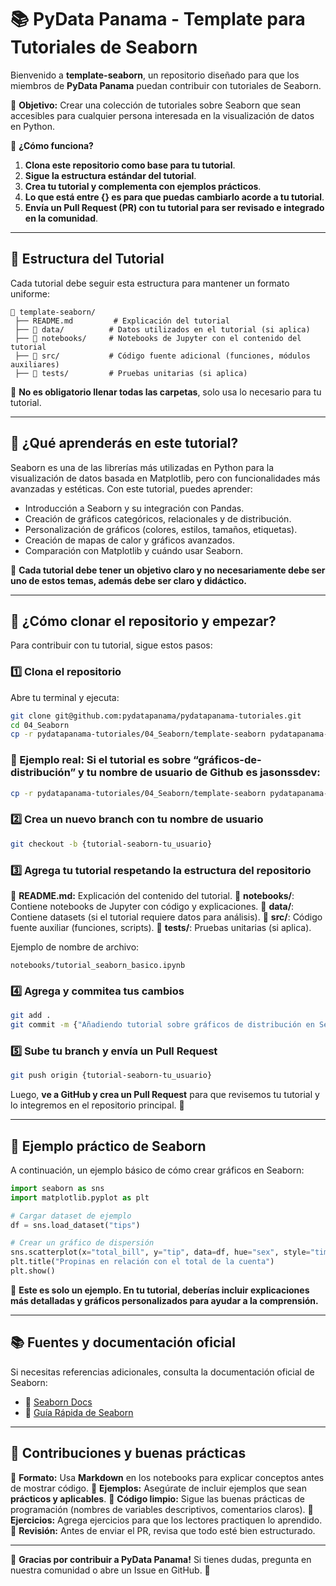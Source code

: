 # 📚 PyData Panama - Template para Tutoriales de Seaborn

Bienvenido a **template-seaborn**, un repositorio diseñado para que los miembros de **PyData Panama** puedan contribuir con tutoriales de Seaborn.

📌 **Objetivo:** Crear una colección de tutoriales sobre Seaborn que sean accesibles para cualquier persona interesada en la visualización de datos en Python.

📌 **¿Cómo funciona?**
1. **Clona este repositorio como base para tu tutorial**.
2. **Sigue la estructura estándar del tutorial**.
3. **Crea tu tutorial y complementa con ejemplos prácticos**.
4. **Lo que está entre {} es para que puedas cambiarlo acorde a tu tutorial**.
5. **Envía un Pull Request (PR) con tu tutorial para ser revisado e integrado en la comunidad**.

---

## 📂 **Estructura del Tutorial**
Cada tutorial debe seguir esta estructura para mantener un formato uniforme:
```plaintext
📂 template-seaborn/
 ├── README.md         # Explicación del tutorial
 ├── 📂 data/          # Datos utilizados en el tutorial (si aplica)
 ├── 📂 notebooks/     # Notebooks de Jupyter con el contenido del tutorial
 ├── 📂 src/           # Código fuente adicional (funciones, módulos auxiliares)
 ├── 📂 tests/         # Pruebas unitarias (si aplica)
```
📌 **No es obligatorio llenar todas las carpetas**, solo usa lo necesario para tu tutorial.

---

## 🚀 ¿Qué aprenderás en este tutorial?
Seaborn es una de las librerías más utilizadas en Python para la visualización de datos basada en Matplotlib, pero con funcionalidades más avanzadas y estéticas. Con este tutorial, puedes aprender:
- Introducción a Seaborn y su integración con Pandas.
- Creación de gráficos categóricos, relacionales y de distribución.
- Personalización de gráficos (colores, estilos, tamaños, etiquetas).
- Creación de mapas de calor y gráficos avanzados.
- Comparación con Matplotlib y cuándo usar Seaborn.

📌 **Cada tutorial debe tener un objetivo claro y no necesariamente debe ser uno de estos temas, además debe ser claro y didáctico.**

---

## 🔹 ¿Cómo clonar el repositorio y empezar?

Para contribuir con tu tutorial, sigue estos pasos:

### 1️⃣ Clona el repositorio
Abre tu terminal y ejecuta:
```bash
git clone git@github.com:pydatapanama/pydatapanama-tutoriales.git
cd 04_Seaborn
cp -r pydatapanama-tutoriales/04_Seaborn/template-seaborn pydatapanama-tutoriales/04_Seaborn/{nombre_breve_del_tutorial}-{nombre_usuario_github}
```

### 📌 Ejemplo real: Si el tutorial es sobre “gráficos-de-distribución” y tu nombre de usuario de Github es jasonssdev:
```bash
cp -r pydatapanama-tutoriales/04_Seaborn/template-seaborn pydatapanama-tutoriales/04_Seaborn/graficos-de-distribucion-jasonssdev
```

### 2️⃣ Crea un nuevo branch con tu nombre de usuario
```bash
git checkout -b {tutorial-seaborn-tu_usuario}
```

### 3️⃣ Agrega tu tutorial respetando la estructura del repositorio
📌 **README.md:** Explicación del contenido del tutorial.
📌 **notebooks/**: Contiene notebooks de Jupyter con código y explicaciones.
📌 **data/**: Contiene datasets (si el tutorial requiere datos para análisis).
📌 **src/**: Código fuente auxiliar (funciones, scripts).
📌 **tests/**: Pruebas unitarias (si aplica).

Ejemplo de nombre de archivo:
```plaintext
notebooks/tutorial_seaborn_basico.ipynb
```

### 4️⃣ Agrega y commitea tus cambios
```bash
git add .
git commit -m {"Añadiendo tutorial sobre gráficos de distribución en Seaborn"}
```

### 5️⃣ Sube tu branch y envía un Pull Request
```bash
git push origin {tutorial-seaborn-tu_usuario}
```
Luego, **ve a GitHub y crea un Pull Request** para que revisemos tu tutorial y lo integremos en el repositorio principal. 🚀

---

## 📌 Ejemplo práctico de Seaborn
A continuación, un ejemplo básico de cómo crear gráficos en Seaborn:

```python
import seaborn as sns
import matplotlib.pyplot as plt

# Cargar dataset de ejemplo
df = sns.load_dataset("tips")

# Crear un gráfico de dispersión
sns.scatterplot(x="total_bill", y="tip", data=df, hue="sex", style="time")
plt.title("Propinas en relación con el total de la cuenta")
plt.show()
```

🔹 **Este es solo un ejemplo. En tu tutorial, deberías incluir explicaciones más detalladas y gráficos personalizados para ayudar a la comprensión.**

---

## 📚 Fuentes y documentación oficial
Si necesitas referencias adicionales, consulta la documentación oficial de Seaborn:
- 📌 [Seaborn Docs](https://seaborn.pydata.org/)
- 📌 [Guía Rápida de Seaborn](https://seaborn.pydata.org/tutorial.html)

---

## 🤝 Contribuciones y buenas prácticas
📌 **Formato:** Usa **Markdown** en los notebooks para explicar conceptos antes de mostrar código.
📌 **Ejemplos:** Asegúrate de incluir ejemplos que sean **prácticos y aplicables**.
📌 **Código limpio:** Sigue las buenas prácticas de programación (nombres de variables descriptivos, comentarios claros).
📌 **Ejercicios:** Agrega ejercicios para que los lectores practiquen lo aprendido.
📌 **Revisión:** Antes de enviar el PR, revisa que todo esté bien estructurado.

---

🚀 **Gracias por contribuir a PyData Panama!** Si tienes dudas, pregunta en nuestra comunidad o abre un Issue en GitHub. 🎯

